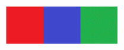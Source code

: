 <img src="media/image1.png" id="image1"><img src="media/image2.png" id="image2"><img src="media/image3.gif" id="image3">